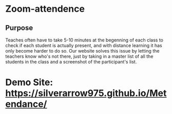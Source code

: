 # Zoom-attendence

## Purpose ##
Teaches often have to take 5-10 minutes at the begenning of each class to check if each student is actually present, and with distance learning it has only become harder to do so. Our website solves this issue by letting the teachers know who's not there, just by taking in a master list of all the students in the class and a screenshot of the participant's list.

# Demo Site: https://silverarrow975.github.io/Metendance/
